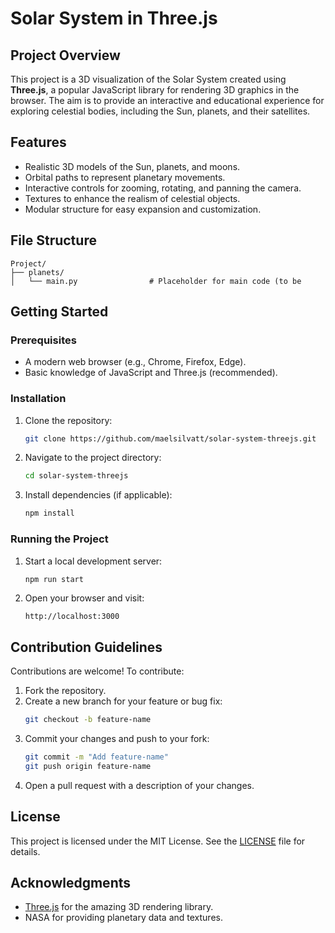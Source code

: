 # Solar System in Three.js

## Project Overview
This project is a 3D visualization of the Solar System created using **Three.js**, a popular JavaScript library for rendering 3D graphics in the browser. The aim is to provide an interactive and educational experience for exploring celestial bodies, including the Sun, planets, and their satellites.

## Features
- Realistic 3D models of the Sun, planets, and moons.
- Orbital paths to represent planetary movements.
- Interactive controls for zooming, rotating, and panning the camera.
- Textures to enhance the realism of celestial objects.
- Modular structure for easy expansion and customization.

## File Structure
```plaintext
Project/
├── planets/
│   └── main.py                # Placeholder for main code (to be 
```

## Getting Started
### Prerequisites
- A modern web browser (e.g., Chrome, Firefox, Edge).
- Basic knowledge of JavaScript and Three.js (recommended).

### Installation
1. Clone the repository:
   ```bash
   git clone https://github.com/maelsilvatt/solar-system-threejs.git
   ```
2. Navigate to the project directory:
   ```bash
   cd solar-system-threejs
   ```
3. Install dependencies (if applicable):
   ```bash
   npm install
   ```

### Running the Project
1. Start a local development server:
   ```bash
   npm run start
   ```
2. Open your browser and visit:
   ```
   http://localhost:3000
   ```

## Contribution Guidelines
Contributions are welcome! To contribute:
1. Fork the repository.
2. Create a new branch for your feature or bug fix:
   ```bash
   git checkout -b feature-name
   ```
3. Commit your changes and push to your fork:
   ```bash
   git commit -m "Add feature-name"
   git push origin feature-name
   ```
4. Open a pull request with a description of your changes.

## License
This project is licensed under the MIT License. See the [LICENSE](LICENSE) file for details.

## Acknowledgments
- [Three.js](https://threejs.org/) for the amazing 3D rendering library.
- NASA for providing planetary data and textures.


